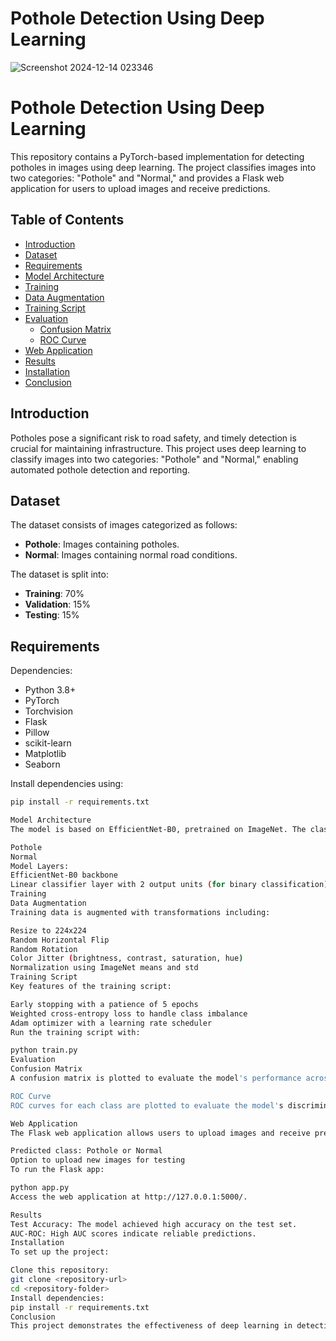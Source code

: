 # Pothole Detection Using Deep Learning

![Screenshot 2024-12-14 023346](https://github.com/user-attachments/assets/331120e8-2e7a-40a8-a4a8-546adad36d4b)


# Pothole Detection Using Deep Learning

This repository contains a PyTorch-based implementation for detecting potholes in images using deep learning. The project classifies images into two categories: "Pothole" and "Normal," and provides a Flask web application for users to upload images and receive predictions.

## Table of Contents
- [Introduction](#introduction)
- [Dataset](#dataset)
- [Requirements](#requirements)
- [Model Architecture](#model-architecture)
- [Training](#training)
- [Data Augmentation](#data-augmentation)
- [Training Script](#training-script)
- [Evaluation](#evaluation)
  - [Confusion Matrix](#confusion-matrix)
  - [ROC Curve](#roc-curve)
- [Web Application](#web-application)
- [Results](#results)
- [Installation](#installation)
- [Conclusion](#conclusion)

## Introduction
Potholes pose a significant risk to road safety, and timely detection is crucial for maintaining infrastructure. This project uses deep learning to classify images into two categories: "Pothole" and "Normal," enabling automated pothole detection and reporting.

## Dataset
The dataset consists of images categorized as follows:
- **Pothole**: Images containing potholes.
- **Normal**: Images containing normal road conditions.

The dataset is split into:
- **Training**: 70%
- **Validation**: 15%
- **Testing**: 15%

## Requirements
Dependencies:
- Python 3.8+
- PyTorch
- Torchvision
- Flask
- Pillow
- scikit-learn
- Matplotlib
- Seaborn

Install dependencies using:
```bash
pip install -r requirements.txt

Model Architecture
The model is based on EfficientNet-B0, pretrained on ImageNet. The classifier is modified to output predictions for two classes:

Pothole
Normal
Model Layers:
EfficientNet-B0 backbone
Linear classifier layer with 2 output units (for binary classification)
Training
Data Augmentation
Training data is augmented with transformations including:

Resize to 224x224
Random Horizontal Flip
Random Rotation
Color Jitter (brightness, contrast, saturation, hue)
Normalization using ImageNet means and std
Training Script
Key features of the training script:

Early stopping with a patience of 5 epochs
Weighted cross-entropy loss to handle class imbalance
Adam optimizer with a learning rate scheduler
Run the training script with:

python train.py
Evaluation
Confusion Matrix
A confusion matrix is plotted to evaluate the model's performance across classes.

ROC Curve
ROC curves for each class are plotted to evaluate the model's discriminative ability, with the AUC (Area Under Curve) calculated.

Web Application
The Flask web application allows users to upload images and receive predictions of whether a pothole is present. The features include:

Predicted class: Pothole or Normal
Option to upload new images for testing
To run the Flask app:

python app.py
Access the web application at http://127.0.0.1:5000/.

Results
Test Accuracy: The model achieved high accuracy on the test set.
AUC-ROC: High AUC scores indicate reliable predictions.
Installation
To set up the project:

Clone this repository:
git clone <repository-url>
cd <repository-folder>
Install dependencies:
pip install -r requirements.txt
Conclusion
This project demonstrates the effectiveness of deep learning in detecting potholes from images. The model provides accurate predictions, aiding in the automated monitoring of road conditions.

